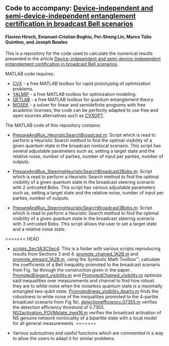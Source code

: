 ## Code to accompany: [Device-independent and semi-device-independent entanglement certification in broadcast Bell scenarios](https://arxiv.org/abs/2111.xxxx)
#### Flavien Hirsch, Emanuel-Cristian Boghiu, Pei-Sheng Lin, Marco Túlio Quintino, and Joseph Bowles

This is a repository for the code used to calculate the numerical results presented in the article [Device-independent and semi-device-independent entanglement certification in broadcast Bell scenarios](https://arxiv.org/abs/2111.xxxx).

 MATLAB code requires:
- [CVX](http://cvxr.com/) - a free MATLAB toolbox for rapid prototyping of optimization problems.
- [YALMIP](https://github.com/yalmip) - a free MATLAB toolbox for optimization modeling.
- [QETLAB](http://www.qetlab.com/) - a free MATLAB toolbox for quantum entanglement theory.
- [MOSEK](https://www.mosek.com/) - a solver for linear and semidefinite programs with free academic licenses; the code can be perfectly adapted to use free and open sources alternatives such as [CVXOPT](https://cvxopt.org/).

The MATLAB code of this repository contains:

- [PrepareAndRun_HeuristicSearchBroadcast.m](https://github.com/josephbowles/broadcast_nl/blob/main/PrepareAndRun_HeuristicSearchBroadcast.m):
Script which is read to perform a Heuristic Search method to find the optimal visibility of a given quantum state in the broadcast nonlocal scenario. This script has several adjustable parameters such as, setting a target state and the relative noise, number of parties, number of input per parties, number of outputs.

- [PrepareAndRun_SteeringHeuristicSearchBroadcast2Bobs.m](https://github.com/josephbowles/broadcast_nl/blob/main/PrepareAndRun_SteeringHeuristicSearchBroadcast2Bobs.m):
Script which is read to perform a Heuristic Search method to find the optimal visibility of a given quantum state in the broadcast steering scenario with 2 untrusted Bobs. This script has various adjustable parameters such as, setting a target state and the relative noise, number of input per parties, number of outputs.

- [PrepareAndRun_SteeringHeuristicSearchBroadcast3Bobs.m](https://github.com/josephbowles/broadcast_nl/blob/main/PrepareAndRun_SteeringHeuristicSearchBroadcast3Bobs.m):
Script which is read to perform a Heuristic Search method to find the optimal visibility of a given quantum state in the broadcast steering scenario with 3 untrusted Bobs. This script allows the user to set a target state and a relative noise state.

<<<<<<< HEAD
- [scripts_Sec3A3CSec4](https://github.com/josephbowles/broadcast_nl/tree/main/scripts_Sec3A3CSec4): 
This is a folder with various scripts reproducing results from Sections 3 and 4. [promote_chained_1A2B.m](https://github.com/josephbowles/broadcast_nl/blob/main/scripts_Sec3A3CSec4/promote_chained_1A2B.m) and [promote_elegant_1A2B.m](https://github.com/josephbowles/broadcast_nl/blob/main/scripts_Sec3A3CSec4/promote_elegant_1A2B.m), using the Symbolic Math Toolbox™, calculate the coefficients of a Bell inequality promoted to the broadcast scenario from Fig. 1a) through the construction given in the paper. [PromotedElegant_visibility.m](https://github.com/josephbowles/broadcast_nl/blob/main/scripts_Sec3A3CSec4/PromotedElegant_visibility.m) and [PromotedChained_visibility.m](https://github.com/josephbowles/broadcast_nl/blob/main/scripts_Sec3A3CSec4/PromotedChained_visibility.m) optimize said inequalities over measurements and channel to find how robust they are to white noise when the noiseless quantum state is a maximally entangled two-qubit state. [PromotedIneqs_visibility_4party.m](https://github.com/josephbowles/broadcast_nl/blob/main/scripts_Sec3A3CSec4/PromotedIneqs_visibility_4party.m) finds the robustness to white noise of the inequalities promoted to the 4-partite broadcast scenario from Fig 1b). [detectionefficiency_07355.m](https://github.com/josephbowles/broadcast_nl/blob/main/scripts_Sec3A3CSec4/detectionefficiency_07355.m) verifies the detection efficiency threshold of 0.7355. [NS2activation_POVMstate_ineq16.m](https://github.com/josephbowles/broadcast_nl/blob/main/scripts_Sec3A3CSec4/NS2activation_POVMstate_ineq16.m) verifies the broadcast activation of NS genuine network nonlocality of a bipartite state with a local model for all general measurements.
=======

- Various subroutines and useful functions which are commented in a way to allow the users to adapt it for similar problems.

